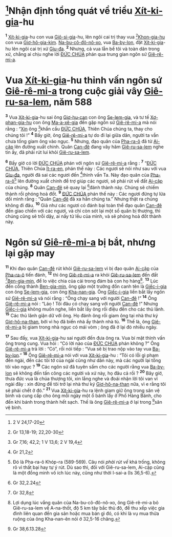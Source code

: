 # [^1@-50ef154d-c631-485e-9bf0-569b5abfb531]Nhận định tổng quát về triều [Xít-ki-gia]()-hu
<sup><b>1</b></sup> [Xít-ki-gia]()-hu con vua [Giô-si-gia]()-hu, lên ngôi cai trị thay vua [^2@-50ef154d-c631-485e-9bf0-569b5abfb531][Khon-gia-hu]() con vua [Giơ-hô-gia-kim](). [Na-bu-cô-đô-nô-xo](), vua [Ba-by-lon](), đặt [Xít-ki-gia]()-hu lên ngôi cai trị xứ [Giu-đa](). <sup><b>2</b></sup> Nhưng, cả vua lẫn bề tôi và toàn dân trong xứ, chẳng ai chịu nghe lời [ĐỨC CHÚA]() phán qua trung gian ngôn sứ [Giê-rê-mi-a]().

# Vua [Xít-ki-gia]()-hu thỉnh vấn ngôn sứ [Giê-rê-mi-a]() trong cuộc giải vây [Giê-ru-sa-lem](), năm 588
<sup><b>3</b></sup> Vua [Xít-ki-gia]()-hu sai ông [Giơ-hu-can]() con ông [Se-lem-gia](), và tư tế [Xơ-phan-gia-hu]() con ông [Ma-a-xê-gia]() đến gặp ngôn sứ [Giê-rê-mi-a]() mà nói rằng : “[Xin]() ông [^3@-50ef154d-c631-485e-9bf0-569b5abfb531]khẩn cầu [ĐỨC CHÚA](), Thiên Chúa chúng ta, thay cho chúng tôi !” <sup><b>4</b></sup> Bấy giờ, ông [Giê-rê-mi-a]() tự do đi lại giữa dân, người ta vẫn chưa tống giam ông vào ngục. <sup><b>5</b></sup> Nhưng, đạo quân của [Pha-ra-ô]() đã từ [Ai-cập]() lên đường xuất chinh. Quân [Can-đê]() đang vây hãm [Giê-ru-sa-lem]() nghe tin ấy, đã phải rút lui khỏi [Giê-ru-sa-lem]().

<sup><b>6</b></sup> Bấy giờ có lời [ĐỨC CHÚA]() phán với ngôn sứ [Giê-rê-mi-a]() rằng : <sup><b>7</b></sup> “[ĐỨC CHÚA](), Thiên Chúa [Ít-ra-en](), phán thế này : Các ngươi sẽ nói như sau với vua [Giu-đa](), người đã sai các ngươi đến [^4@-50ef154d-c631-485e-9bf0-569b5abfb531]thỉnh vấn Ta. Này đạo quân của [Pha-ra-ô]()[^1-50ef154d-c631-485e-9bf0-569b5abfb531] lên đường xuất chinh để trợ giúp các ngươi, sẽ phải rút về đất [Ai-cập]() của chúng. <sup><b>8</b></sup> Quân [Can-đê]() sẽ quay lại [^5@-50ef154d-c631-485e-9bf0-569b5abfb531]đánh thành này. Chúng sẽ chiếm thành rồi phóng hoả đốt. <sup><b>9</b></sup> [ĐỨC CHÚA]() phán thế này : Các ngươi đừng tự lừa dối mình rằng : “Quân [Can-đê]() đã xa hẳn chúng ta.” Nhưng thật ra chúng không đi đâu. <sup><b>10</b></sup> Giả như các ngươi có đánh bại toàn thể đạo quân [Can-đê]() đến giao chiến với các ngươi, và chỉ còn sót lại một số quân bị thương, thì chúng cũng sẽ trỗi dậy, ai nấy từ lều của mình, và sẽ phóng hoả đốt thành này.

# Ngôn sứ [Giê-rê-mi-a]() bị bắt, nhưng lại gặp may
<sup><b>11</b></sup> Khi đạo quân [Can-đê]() rút khỏi [Giê-ru-sa-lem]() vì bị đạo quân [Ai-cập]() của [Pha-ra-ô]() tiến đánh, <sup><b>12</b></sup> thì ông [Giê-rê-mi-a]() ra khỏi [Giê-ru-sa-lem]() đến đất [^6@-50ef154d-c631-485e-9bf0-569b5abfb531][Ben-gia-min](), để lo việc chia của cải trong đám bà con họ hàng[^2-50ef154d-c631-485e-9bf0-569b5abfb531]. <sup><b>13</b></sup> Lúc đến cổng thành [Ben-gia-min](), ông gặp một trưởng đồn canh tên là [Giếc-i-gia]() con ông [Se-lem-gia](), con ông [Kha-nan-gia](). Ông [Giếc-i-gia]() liền bắt lấy ngôn sứ [Giê-rê-mi-a]() và nói rằng : “Ông chạy sang với người [Can-đê]() !” <sup><b>14</b></sup> Ông [Giê-rê-mi-a]() nói : “Láo ! Tôi đâu có chạy sang với người [Can-đê]() !” Nhưng [Giếc-i-gia]() không muốn nghe, liền bắt lấy ông rồi điệu đến cho các thủ lãnh. <sup><b>15</b></sup> Các thủ lãnh giận dữ với ông. Họ đánh ông rồi giam ông tại nhà thư ký [Giơ-hô-na-than](), bởi vì họ đã biến nhà ấy thành nhà tù. <sup><b>16</b></sup> Thế là, ông [Giê-rê-mi-a]() bị giam trong nhà ngục có mái vòm ; ông đã ở lại đó nhiều ngày.

<sup><b>17</b></sup> Sau đấy, vua [Xít-ki-gia]()-hu sai người đến đưa ông ra. Vua bí mật thỉnh vấn ông trong cung. Vua hỏi : “Có lời nào của [ĐỨC CHÚA]() phán không ?” Ông [Giê-rê-mi-a]() trả lời : “Có”, rồi nói tiếp : “Vua sẽ bị trao nộp vào tay vua [Ba-by-lon]().” <sup><b>18</b></sup> Ông [Giê-rê-mi-a]() nói với vua [Xít-ki-gia]()-hu : “Tôi có lỗi gì phạm đến ngài, đến các tôi tớ của ngài cũng như dân này, mà các người lại tống tôi vào ngục ? <sup><b>19</b></sup> Các ngôn sứ đã tuyên sấm cho các người rằng vua [Ba-by-lon]() sẽ không đến tấn công các người và xứ này, họ đâu cả rồi ? <sup><b>20</b></sup> Bây giờ, thưa đức vua là chúa thượng tôi, xin lắng nghe và đoái nhận lời tôi van vỉ ngài đây : xin đừng để tôi trở lại nhà thư ký [Giơ-hô-na-than]() nữa, vì e rằng tôi sẽ phải chết ở đó.” <sup><b>21</b></sup> Vua [Xít-ki-gia]()-hu ra lệnh giam giữ ông trong sân vệ binh và cung cấp cho ông mỗi ngày một ổ bánh lấy ở Phố Hàng Bánh, cho đến khi bánh trong thành hết sạch. Thế là ông [Giê-rê-mi-a]() ở lại trong [^7@-50ef154d-c631-485e-9bf0-569b5abfb531]sân vệ binh.

[^1-50ef154d-c631-485e-9bf0-569b5abfb531]: Đó là Pha-ra-ô Khóp-ra (589-569). Câu nói *phải rút về* khá trống, không rõ vì thất bại hay tự ý rút. Dù sao thì, đối với Giê-ru-sa-lem, Ai-cập cũng là một đồng minh vô ích lúc này, cũng như thời I-sai-a (Is 36,5-6).
[^2-50ef154d-c631-485e-9bf0-569b5abfb531]: Lợi dụng lúc vắng quân của Na-bu-cô-đô-nô-xo, ông Giê-rê-mi-a bỏ Giê-ru-sa-lem về A-na-thốt, độ 5 km tây bắc thủ đô, để thu xếp việc gia đình liên quan đến gia sản hoặc mua bán gì đó, có khi là vụ mua thửa ruộng của ông Kha-nan-ên nói ở 32,5-16 chăng.
[^1@-50ef154d-c631-485e-9bf0-569b5abfb531]: 2 V 24,17-20
[^2@-50ef154d-c631-485e-9bf0-569b5abfb531]: Gr 13,18-19; 22,20-30
[^3@-50ef154d-c631-485e-9bf0-569b5abfb531]: Gr 7,16; 42,2; 1 V 13,6; 2 V 19,4
[^4@-50ef154d-c631-485e-9bf0-569b5abfb531]: Gr 21,2
[^5@-50ef154d-c631-485e-9bf0-569b5abfb531]: Gr 32,2.24
[^6@-50ef154d-c631-485e-9bf0-569b5abfb531]: Gr 32,8
[^7@-50ef154d-c631-485e-9bf0-569b5abfb531]: Gr 38,6.13.28